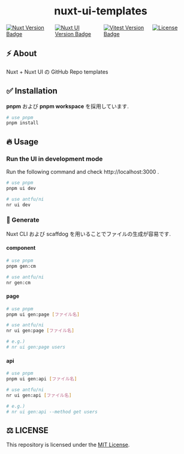 <h1 style='display: flex; justify-content: center;'>
  nuxt-ui-templates
</h1>
<div style='display: flex; justify-content: center;'>
  <div style='display: grid; grid-template-columns: repeat(4, minmax(0, 1fr)); gap: 1rem'>
    <a href="https://github.com/nuxt/nuxt">
      <img
        src="https://img.shields.io/npm/v/nuxt.svg?style=plastic&colorA=18181B&colorB=00DC82&logo=nuxt&label=Nuxt"
        alt="Nuxt Version Badge"
      />
    </a>
    <a href="https://github.com/nuxt/ui">
      <img
        src="https://img.shields.io/npm/v/@nuxt/ui.svg?style=plastic&colorA=18181B&colorB=00DC82&logo=nuxt&label=Nuxt UI"
        alt="Nuxt UI Version Badge"
      />
    </a>
    <a href="https://github.com/vitest-dev/vitest">
      <img
        src="https://img.shields.io/npm/v/vitest.svg?style=plastic&logo=vitest&colorB=6E9F18&label=Vitest"
        alt="Vitest Version Badge"
      />
    </a>
    <a href="./LICENSE">
      <img
        src="https://img.shields.io/github/license/shinGangan/nuxt-nuxtui-templates.svg?style=plastic&color=28CFFD"
        alt="License"
      >
    </a>
  </div>
</div>

## ⚡️ About

Nuxt + Nuxt UI の GitHub Repo templates

## ✅ Installation

**pnpm** および **pnpm workspace** を採用しています.

```sh
# use pnpm
pnpm install
```

## 🔥 Usage

### Run the UI in development mode

Run the following command and check http://localhost:3000 .

```sh
# use pnpm
pnpm ui dev

# use antfu/ni
nr ui dev
```

### 🔨 Generate

Nuxt CLI および scaffdog を用いることでファイルの生成が容易です.

#### component

```sh
# use pnpm
pnpm gen:cm

# use antfu/ni
nr gen:cm
```

#### page

```sh
# use pnpm
pnpm ui gen:page [ファイル名]

# use antfu/ni
nr ui gen:page [ファイル名]

# e.g.)
# nr ui gen:page users
```

#### api

```sh
# use pnpm
pnpm ui gen:api [ファイル名]

# use antfu/ni
nr ui gen:api [ファイル名]

# e.g.)
# nr ui gen:api --method get users
```

## ⚖️ LICENSE

This repository is licensed under the [MIT License](/LICENSE).
